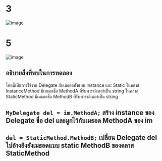 # 3 #
![image](https://github.com/ThanaloekKaisai/03376836-OOP-2566-Lab-15/assets/144195683/28cac4a3-5ce6-4f61-93d9-91089d353f7a)


# 5 #
![image](https://github.com/ThanaloekKaisai/03376836-OOP-2566-Lab-15/assets/144195683/21900871-6f13-4f3d-9421-e33bc2e8f64a)

## อธิบายสิ่งที่พบในการทดลอง
 โค้ดนี้เป็นการใช้งาน Delegate กับเมธอดทั้งแบบ Instance และ Static 
 ในคลาส InstanceMethod มีเมธอดชื่อ MethodA ที่รับพารามิเตอร์เป็น string
 ในคลาส StaticMethod มีเมธอดชื่อ MethodB ที่รับพารามิเตอร์เป็น string
 ## `MyDelegate del = im.MethodA;` สร้าง instance ของ Delegate ชื่อ del และผูกไว้กับเมธอด MethodA ของ im
 ## `del = StaticMethod.MethodB;` เปลี่ยน Delegate del ไปอ้างอิงยังเมธอดแบบ static MethodB ของคลาส StaticMethod
